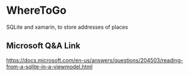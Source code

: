 # WhereToGo

SQLite and xamarin, to store addresses of places


## Microsoft Q&A Link
https://docs.microsoft.com/en-us/answers/questions/204503/reading-from-a-sqlite-in-a-viewmodel.html
